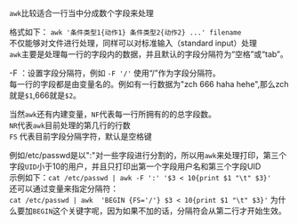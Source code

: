 `awk`比较适合一行当中分成数个字段来处理

格式如下： `awk '条件类型1{动作1} 条件类型2{动作2} ...' filename`  
不仅能够对文件进行处理，同样可以对标准输入（standard input）处理   
`awk`主要是处理每一行的字段内的数据，并且默认的字段分隔符为“空格”或“tab”。

-F ：设置字段分隔符，例如 `-F '/'` 使用“/”作为字段分隔符。  
每一行的字段都是由变量名的。例如有一行数据为"zch 666 haha hehe",那么zch就是`$1`,666就是`$2`。

当然`awk`还有内建变量，`NF`代表每一行所拥有的的总字段数。  
`NR`代表`awk`目前处理的第几行的行数  
`FS` 代表目前字段分隔字符，默认是空格键

例如/etc/passwd是以":"对一些字段进行分割的，所以用`awk`来处理打印，第三个字段`UID`小于10的用户，并且只打印出第一个字段用户名和第三个字段UID  
示例如下：`cat /etc/passwd | awk -F ':' '$3 < 10{print $1 "\t" $3}'`  
还可以通过变量来指定分隔符：  
`cat /etc/passwd | awk  'BEGIN {FS='/'} $3 < 10{print $1 "\t" $3}'`
为什么要加`BEGIN`这个关键字呢，因为如果不加的话，分隔符会从第二行才开始生效。